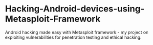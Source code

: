 # Hacking-Android-devices-using-Metasploit-Framework
Android hacking made easy with Metasploit framework - my project on exploiting vulnerabilities for penetration testing and ethical hacking.
